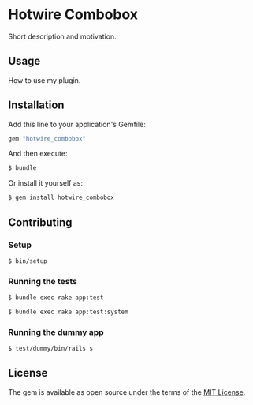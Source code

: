 # Hotwire Combobox
Short description and motivation.

## Usage
How to use my plugin.

## Installation
Add this line to your application's Gemfile:

```ruby
gem "hotwire_combobox"
```

And then execute:
```bash
$ bundle
```

Or install it yourself as:
```bash
$ gem install hotwire_combobox
```

## Contributing

### Setup
```bash
$ bin/setup
```

### Running the tests
```bash
$ bundle exec rake app:test
```

```bash
$ bundle exec rake app:test:system
```

### Running the dummy app
```bash
$ test/dummy/bin/rails s
```

## License
The gem is available as open source under the terms of the [MIT License](https://opensource.org/licenses/MIT).
